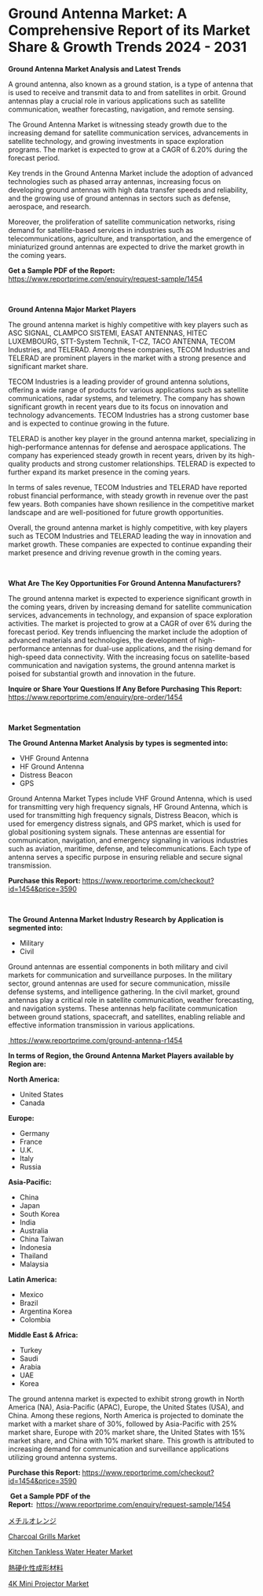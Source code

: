 <p><h1>Ground Antenna Market: A Comprehensive Report of its Market Share & Growth Trends 2024 - 2031</h1></p><p><strong>Ground Antenna Market Analysis and Latest Trends</strong></p>
<p><p>A ground antenna, also known as a ground station, is a type of antenna that is used to receive and transmit data to and from satellites in orbit. Ground antennas play a crucial role in various applications such as satellite communication, weather forecasting, navigation, and remote sensing.</p><p>The Ground Antenna Market is witnessing steady growth due to the increasing demand for satellite communication services, advancements in satellite technology, and growing investments in space exploration programs. The market is expected to grow at a CAGR of 6.20% during the forecast period.</p><p>Key trends in the Ground Antenna Market include the adoption of advanced technologies such as phased array antennas, increasing focus on developing ground antennas with high data transfer speeds and reliability, and the growing use of ground antennas in sectors such as defense, aerospace, and research.</p><p>Moreover, the proliferation of satellite communication networks, rising demand for satellite-based services in industries such as telecommunications, agriculture, and transportation, and the emergence of miniaturized ground antennas are expected to drive the market growth in the coming years.</p></p>
<p><strong>Get a Sample PDF of the Report:&nbsp;</strong> <a href="https://www.reportprime.com/enquiry/request-sample/1454">https://www.reportprime.com/enquiry/request-sample/1454</a></p>
<p>&nbsp;</p>
<p><strong>Ground Antenna Major Market Players</strong></p>
<p><p>The ground antenna market is highly competitive with key players such as ASC SIGNAL, CLAMPCO SISTEMI, EASAT ANTENNAS, HITEC LUXEMBOURG, STT-System Technik, T-CZ, TACO ANTENNA, TECOM Industries, and TELERAD. Among these companies, TECOM Industries and TELERAD are prominent players in the market with a strong presence and significant market share.</p><p>TECOM Industries is a leading provider of ground antenna solutions, offering a wide range of products for various applications such as satellite communications, radar systems, and telemetry. The company has shown significant growth in recent years due to its focus on innovation and technology advancements. TECOM Industries has a strong customer base and is expected to continue growing in the future.</p><p>TELERAD is another key player in the ground antenna market, specializing in high-performance antennas for defense and aerospace applications. The company has experienced steady growth in recent years, driven by its high-quality products and strong customer relationships. TELERAD is expected to further expand its market presence in the coming years.</p><p>In terms of sales revenue, TECOM Industries and TELERAD have reported robust financial performance, with steady growth in revenue over the past few years. Both companies have shown resilience in the competitive market landscape and are well-positioned for future growth opportunities.</p><p>Overall, the ground antenna market is highly competitive, with key players such as TECOM Industries and TELERAD leading the way in innovation and market growth. These companies are expected to continue expanding their market presence and driving revenue growth in the coming years.</p></p>
<p>&nbsp;</p>
<p><strong>What Are The Key Opportunities For Ground Antenna Manufacturers?</strong></p>
<p><p>The ground antenna market is expected to experience significant growth in the coming years, driven by increasing demand for satellite communication services, advancements in technology, and expansion of space exploration activities. The market is projected to grow at a CAGR of over 6% during the forecast period. Key trends influencing the market include the adoption of advanced materials and technologies, the development of high-performance antennas for dual-use applications, and the rising demand for high-speed data connectivity. With the increasing focus on satellite-based communication and navigation systems, the ground antenna market is poised for substantial growth and innovation in the future.</p></p>
<p><strong>Inquire or Share Your Questions If Any Before Purchasing This Report:</strong> <a href="https://www.reportprime.com/enquiry/pre-order/1454">https://www.reportprime.com/enquiry/pre-order/1454</a></p>
<p>&nbsp;</p>
<p><strong>Market Segmentation</strong></p>
<p><strong>The Ground Antenna Market Analysis by types is segmented into:</strong></p>
<p><ul><li>VHF Ground Antenna</li><li>HF Ground Antenna</li><li>Distress Beacon</li><li>GPS</li></ul></p>
<p><p>Ground Antenna Market Types include VHF Ground Antenna, which is used for transmitting very high frequency signals, HF Ground Antenna, which is used for transmitting high frequency signals, Distress Beacon, which is used for emergency distress signals, and GPS market, which is used for global positioning system signals. These antennas are essential for communication, navigation, and emergency signaling in various industries such as aviation, maritime, defense, and telecommunications. Each type of antenna serves a specific purpose in ensuring reliable and secure signal transmission.</p></p>
<p><strong>Purchase this Report:&nbsp;</strong><a href="https://www.reportprime.com/checkout?id=1454&price=3590">https://www.reportprime.com/checkout?id=1454&price=3590</a></p>
<p>&nbsp;</p>
<p><strong>The Ground Antenna Market Industry Research by Application is segmented into:</strong></p>
<p><ul><li>Military</li><li>Civil</li></ul></p>
<p><p>Ground antennas are essential components in both military and civil markets for communication and surveillance purposes. In the military sector, ground antennas are used for secure communication, missile defense systems, and intelligence gathering. In the civil market, ground antennas play a critical role in satellite communication, weather forecasting, and navigation systems. These antennas help facilitate communication between ground stations, spacecraft, and satellites, enabling reliable and effective information transmission in various applications.</p></p>
<p><a href="https://www.reportprime.com/ground-antenna-r1454">&nbsp;https://www.reportprime.com/ground-antenna-r1454</a></p>
<p><strong>In terms of Region, the Ground Antenna Market Players available by Region are:</strong></p>
<p>
    <p> <strong> North America: </strong>
        <ul>
            <li>United States</li>
            <li>Canada</li>
        </ul>
        </p> 
    <p> <strong> Europe: </strong>
        <ul>
            <li>Germany</li>
            <li>France</li>
            <li>U.K.</li>
            <li>Italy</li>
            <li>Russia</li>
        </ul>
        </p> 
    <p> <strong> Asia-Pacific: </strong>
        <ul>
            <li>China</li>
            <li>Japan</li>
            <li>South Korea</li>
            <li>India</li>
            <li>Australia</li>
            <li>China Taiwan</li>
            <li>Indonesia</li>
            <li>Thailand</li>
            <li>Malaysia</li>
        </ul>
        </p> 
    <p> <strong> Latin America: </strong>
        <ul>
            <li>Mexico</li>
            <li>Brazil</li>
            <li>Argentina Korea</li>
            <li>Colombia</li>
        </ul>
        </p> 
    <p> <strong> Middle East & Africa: </strong>
        <ul>
            <li>Turkey</li>
            <li>Saudi</li>
            <li>Arabia</li>
            <li>UAE</li>
            <li>Korea</li>
        </ul>
    </p>
    </p>
<p><p>The ground antenna market is expected to exhibit strong growth in North America (NA), Asia-Pacific (APAC), Europe, the United States (USA), and China. Among these regions, North America is projected to dominate the market with a market share of 30%, followed by Asia-Pacific with 25% market share, Europe with 20% market share, the United States with 15% market share, and China with 10% market share. This growth is attributed to increasing demand for communication and surveillance applications utilizing ground antenna systems.</p></p>
<p><strong>Purchase this Report: </strong><a href="https://www.reportprime.com/checkout?id=1454&price=3590">https://www.reportprime.com/checkout?id=1454&price=3590</a></p>
<p>&nbsp;<strong>Get a Sample PDF of the Report:&nbsp;&nbsp;</strong><a href="https://www.reportprime.com/enquiry/request-sample/1454">https://www.reportprime.com/enquiry/request-sample/1454</a></p>
<p><strong></strong></p>
<p><p><a href="https://github.com/dathomson6534/Market-Research-Report-List-1/blob/main/851760571190.md">メチルオレンジ</a></p><p><a href="https://issuu.com/reportprime-2/docs/charcoal-grills-market-size-2030.pptx">Charcoal Grills Market</a></p><p><a href="https://github.com/fiixsa/Market-Research-Report-List-2/blob/main/kitchen-tankless-water-heater-market.md">Kitchen Tankless Water Heater Market</a></p><p><a href="https://github.com/AriMuller2009/Market-Research-Report-List-1/blob/main/392438471189.md">熱硬化性成形材料</a></p><p><a href="https://github.com/Airanohannonzb68e5pb53oc1/Market-Research-Report-List-2/blob/main/4k-mini-projector-market.md">4K Mini Projector Market</a></p></p>